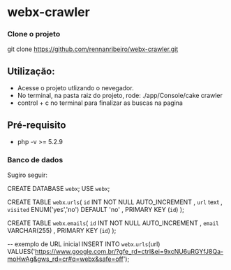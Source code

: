 # webx-crawler

### Clone o projeto
git clone https://github.com/rennanribeiro/webx-crawler.git

## Utilização:
- Acesse o projeto utlizando o nevegador.
- No terminal, na pasta raiz do projeto, rode: ./app/Console/cake crawler 
- control + c no terminal para finalizar as buscas na pagina

## Pré-requisito

- php -v >= 5.2.9

### Banco de dados

Sugiro seguir:

CREATE DATABASE `webx`;
USE `webx`;

CREATE TABLE `webx`.`urls`(
	`id` INT NOT NULL AUTO_INCREMENT ,
	`url` text ,
	`visited` ENUM('yes','no') DEFAULT 'no' ,
	PRIMARY KEY (`id`) );

CREATE TABLE `webx`.`emails`(
	`id` INT NOT NULL AUTO_INCREMENT ,
	`email` VARCHAR(255) ,
	PRIMARY KEY (`id`)  );

-- exemplo de URL inicial
INSERT INTO `webx`.`urls`(url) VALUES('https://www.google.com.br/?gfe_rd=ctrl&ei=9xcNU6uRGYfJ8Qa-moHwAg&gws_rd=cr#q=webx&safe=off');







